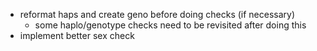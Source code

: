 * reformat haps and create geno before doing checks (if necessary)
     * some haplo/genotype checks need to be revisited after doing this
* implement better sex check